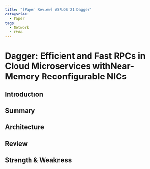```yaml
---
title: "[Paper Review] ASPLOS'21 Dagger"
categories:
  - Paper
tags:
  - Network
  - FPGA
---
```

# Dagger: Efficient and Fast RPCs in Cloud Microservices withNear-Memory Reconfigurable NICs

## Introduction


## Summary


## Architecture


## Review


## Strength & Weakness